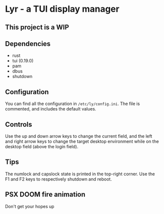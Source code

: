 
# Lyr - a TUI display manager

## This project is a WIP

## Dependencies
 - rust
 - tui (0.19.0)
 - pam
 - dbus 
 - shutdown

## Configuration
You can find all the configuration in `/etc/ly/config.ini`.
The file is commented, and includes the default values.

## Controls
Use the up and down arrow keys to change the current field, and the
left and right arrow keys to change the target desktop environment
while on the desktop field (above the login field).

## Tips
The numlock and capslock state is printed in the top-right corner.
Use the F1 and F2 keys to respectively shutdown and reboot.

## PSX DOOM fire animation
Don't get your hopes up
